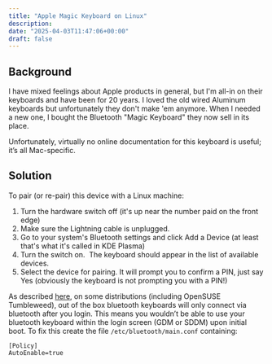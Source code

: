 ```yaml
---
title: "Apple Magic Keyboard on Linux"
description: 
date: "2025-04-03T11:47:06+00:00"
draft: false
---
```

## Background

I have mixed feelings about Apple products in general, but I'm all-in on their keyboards and have been for 20 years.  I loved the old wired Aluminum keyboards but unfortunately they don't make 'em anymore.  When I needed a new one, I bought the Bluetooth "Magic Keyboard" they now sell in its place. 

Unfortunately, virtually no online documentation for this keyboard is useful; it’s all Mac-specific. 

## Solution

To pair (or re-pair) this device with a Linux machine:

1. Turn the hardware switch off (it's up near the number paid on the front edge)
2. Make sure the Lightning cable is unplugged. 
3. Go to your system's Bluetooth settings and click Add a Device (at least that's what it's called in KDE Plasma)
4. Turn the switch on.  The keyboard should appear in the list of available devices.  
5. Select the device for pairing. It will prompt you to confirm a PIN, just say Yes (obviously the keyboard is not prompting you with a PIN!)

As described [here](https://forums.opensuse.org/t/login-with-bluetooth-keyboard-sddm-kde-plasma/145506/10), on some distributions (including OpenSUSE Tumbleweed), out of the box bluetooth keyboards will only connect via bluetooth after you login. This means you wouldn’t be able to use your bluetooth keyboard within the login screen (GDM or SDDM) upon initial boot. To fix this create the file `/etc/bluetooth/main.conf` containing:
   

```
[Policy]
AutoEnable=true
```
